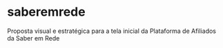 # saberemrede
Proposta visual e estratégica para a tela inicial da Plataforma de Afiliados da Saber em Rede

